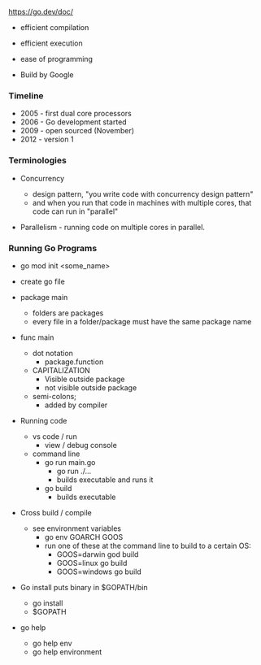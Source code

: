 https://go.dev/doc/

- efficient compilation
- efficient execution
- ease of programming

- Build by Google



### Timeline
 - 2005 - first dual core processors
 - 2006 - Go development started
 - 2009 - open sourced (November)
 - 2012 - version 1



### Terminologies
- Concurrency
   - design pattern, "you write code with concurrency design pattern"
   - and when you run that code in machines with multiple cores, that code can run in "parallel"
     
- Parallelism - running code on multiple cores in parallel.



### Running Go Programs
 - go mod init <some_name>
 - create go file
 - package main
   - folders are packages
   - every file in a folder/package must have the same package name
 - func main
   - dot notation
      - package.function
   - CAPITALIZATION
      - Visible outside package
      - not visible outside package
   - semi-colons;
      - added by compiler
 - Running code
   - vs code / run
      - view / debug console
   - command line
      - go run main.go
         - go run ./...
         - builds executable and runs it
      - go build
         - builds executable
 
 - Cross build / compile
      - see environment variables
         - go env GOARCH GOOS
         - run one of these at the command line to build to a certain OS:
            - GOOS=darwin god build
            - GOOS=linux go build
            - GOOS=windows go build

 - Go install puts binary in $GOPATH/bin
   - go install
   - $GOPATH 

 - go help
   - go help env
   - go help environment